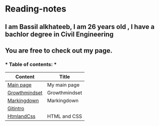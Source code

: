 # Reading-notes
## I am Bassil alkhateeb, I am 26 years old , I have a bachlor degree in Civil Engineering
## You are free to check out my page.
### * Table of contents: * 
| Content |   Title    |
| ------- | ---------- |
|  [Main page](https://github.com/Bassilalkhateeb/reading-repo) | My main page |
| [Growthmindset](https://bassilalkhateeb.github.io/reading-repo/growthmindset) | Growthmindset |
| [Markingdown](https://bassilalkhateeb.github.io/reading-repo/markingdown) | Markingdown |
| [Gitintro]() | | Gitintro |
| [HtmlandCss](https://github.com/Bassilalkhateeb/reading-repo/blob/main/html%20and%20css.md) | HTML and CSS |